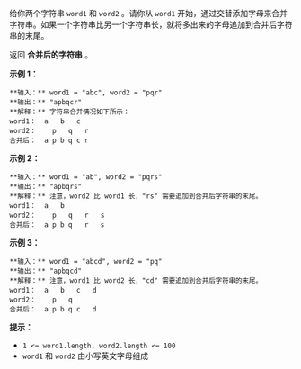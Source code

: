 给你两个字符串 `word1` 和 `word2` 。请你从 `word1`
开始，通过交替添加字母来合并字符串。如果一个字符串比另一个字符串长，就将多出来的字母追加到合并后字符串的末尾。

返回 **合并后的字符串** 。

**示例 1：**

    
    
    **输入：** word1 = "abc", word2 = "pqr"
    **输出：** "apbqcr"
    **解释：** 字符串合并情况如下所示：
    word1：  a   b   c
    word2：    p   q   r
    合并后：  a p b q c r
    

**示例 2：**

    
    
    **输入：** word1 = "ab", word2 = "pqrs"
    **输出：** "apbqrs"
    **解释：** 注意，word2 比 word1 长，"rs" 需要追加到合并后字符串的末尾。
    word1：  a   b 
    word2：    p   q   r   s
    合并后：  a p b q   r   s
    

**示例 3：**

    
    
    **输入：** word1 = "abcd", word2 = "pq"
    **输出：** "apbqcd"
    **解释：** 注意，word1 比 word2 长，"cd" 需要追加到合并后字符串的末尾。
    word1：  a   b   c   d
    word2：    p   q 
    合并后：  a p b q c   d
    

**提示：**

  * `1 <= word1.length, word2.length <= 100`
  * `word1` 和 `word2` 由小写英文字母组成

